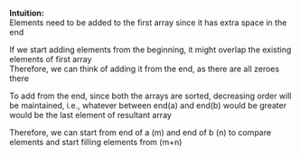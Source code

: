 **Intuition:** <br>
Elements need to be added to the first array since it has extra space in the end

If we start adding elements from the beginning, it might overlap the existing elements of first array
<br>Therefore, we can think of adding it from the end, as there are all zeroes there

To add from the end, since both the arrays are sorted, decreasing order will be maintained, i.e., whatever between end(a) and end(b) would be greater would be the last element of resultant array

Therefore, we can start from end of a (m) and end of b (n) to compare elements and start filling elements from (m+n)
